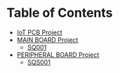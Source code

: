 # Table of Contents

* [IoT PCB Project](README.mdx)
* [MAIN BOARD Project](mainboard.mdx)
  * [SQ001](sq001.mdx)
  <!-- * [SQ002](sq001.mdx) -->
* [PERIPHERAL BOARD Project](peripheral.mdx)
  * [SQS001](sqs001.mdx)
  <!-- *[SQS280](sqs280.mdx)
  *[SQS31865](sqs31865.mdx)
  *[SQS4510](sqs4510.mdx)
  *[SQS6040](sqs6040.mdx)
  *[SQS6675](sqs6675.mdx)
  *[SQS6DS3](sqs6ds3.mdx)
  *[SQSCD40](sqscd40.mdx)
  *[SQC485](sqc485.mdx)
  *[SQCuSD](sqcusd.mdx)
  *[SQCNBIOT](sqcnbiot.mdx)
  *[SQC4G](sqc4g.mdx)
  *[SQSH001](sqsh001.mdx) -->
